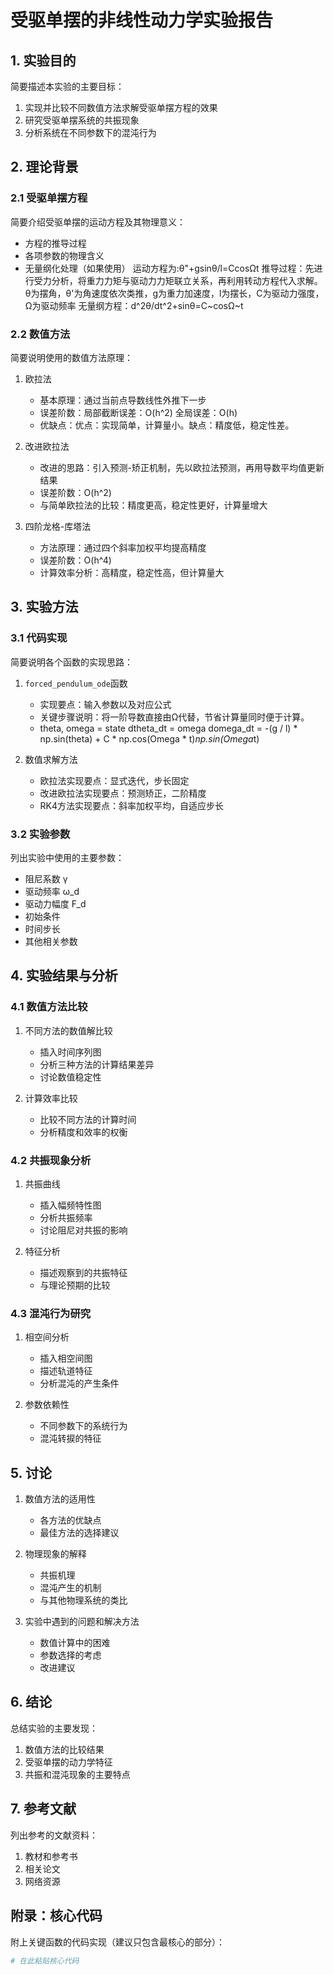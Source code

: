 # 受驱单摆的非线性动力学实验报告

## 1. 实验目的

简要描述本实验的主要目标：
1. 实现并比较不同数值方法求解受驱单摆方程的效果
2. 研究受驱单摆系统的共振现象
3. 分析系统在不同参数下的混沌行为

## 2. 理论背景

### 2.1 受驱单摆方程

简要介绍受驱单摆的运动方程及其物理意义：
- 方程的推导过程
- 各项参数的物理含义
- 无量纲化处理（如果使用）
运动方程为:θ"+gsinθ/l=CcosΩt
推导过程：先进行受力分析，将重力力矩与驱动力力矩联立关系，再利用转动方程代入求解。
θ为摆角，θ'为角速度依次类推，g为重力加速度，l为摆长，C为驱动力强度，Ω为驱动频率
无量纲方程：d^2θ/dt^2+sinθ=C~cosΩ~t
### 2.2 数值方法

简要说明使用的数值方法原理：
1. 欧拉法
   - 基本原理：通过当前点导数线性外推下一步
   - 误差阶数：局部截断误差：O(h^2) 全局误差：O(h)
   - 优缺点：优点：实现简单，计算量小。缺点：精度低，稳定性差。

2. 改进欧拉法
   - 改进的思路：引入预测-矫正机制，先以欧拉法预测，再用导数平均值更新结果
   - 误差阶数：O(h^2)
   - 与简单欧拉法的比较：精度更高，稳定性更好，计算量增大

3. 四阶龙格-库塔法
   - 方法原理：通过四个斜率加权平均提高精度
   - 误差阶数：O(h^4)
   - 计算效率分析：高精度，稳定性高，但计算量大

## 3. 实验方法

### 3.1 代码实现

简要说明各个函数的实现思路：
1. `forced_pendulum_ode`函数
   - 实现要点：输入参数以及对应公式
   - 关键步骤说明：将一阶导数直接由Ω代替，节省计算量同时便于计算。
   - theta, omega = state
    dtheta_dt = omega
    domega_dt = -(g / l) * np.sin(theta) + C * np.cos(Omega * t)*np.sin(Omega*t)

2. 数值求解方法
   - 欧拉法实现要点：显式迭代，步长固定
   - 改进欧拉法实现要点：预测矫正，二阶精度
   - RK4方法实现要点：斜率加权平均，自适应步长

### 3.2 实验参数

列出实验中使用的主要参数：
- 阻尼系数 γ
- 驱动频率 ω_d
- 驱动力幅度 F_d
- 初始条件
- 时间步长
- 其他相关参数

## 4. 实验结果与分析

### 4.1 数值方法比较

1. 不同方法的数值解比较
   - 插入时间序列图
   - 分析三种方法的计算结果差异
   - 讨论数值稳定性

2. 计算效率比较
   - 比较不同方法的计算时间
   - 分析精度和效率的权衡

### 4.2 共振现象分析

1. 共振曲线
   - 插入幅频特性图
   - 分析共振频率
   - 讨论阻尼对共振的影响

2. 特征分析
   - 描述观察到的共振特征
   - 与理论预期的比较

### 4.3 混沌行为研究

1. 相空间分析
   - 插入相空间图
   - 描述轨道特征
   - 分析混沌的产生条件

2. 参数依赖性
   - 不同参数下的系统行为
   - 混沌转捩的特征

## 5. 讨论

1. 数值方法的适用性
   - 各方法的优缺点
   - 最佳方法的选择建议

2. 物理现象的解释
   - 共振机理
   - 混沌产生的机制
   - 与其他物理系统的类比

3. 实验中遇到的问题和解决方法
   - 数值计算中的困难
   - 参数选择的考虑
   - 改进建议

## 6. 结论

总结实验的主要发现：
1. 数值方法的比较结果
2. 受驱单摆的动力学特征
3. 共振和混沌现象的主要特点

## 7. 参考文献

列出参考的文献资料：
1. 教材和参考书
2. 相关论文
3. 网络资源

## 附录：核心代码

附上关键函数的代码实现（建议只包含最核心的部分）：

```python
# 在此粘贴核心代码
```
